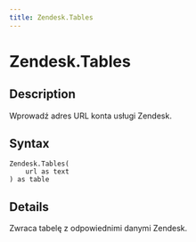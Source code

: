```yaml
---
title: Zendesk.Tables
---
```


# Zendesk.Tables


## Description

Wprowadź adres URL konta usługi Zendesk.


## Syntax

```powerquery
Zendesk.Tables(
    url as text
) as table
```


## Details

Zwraca tabelę z odpowiednimi danymi Zendesk.


